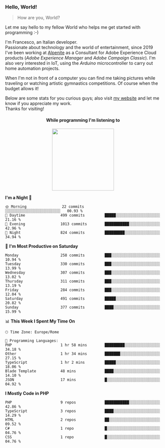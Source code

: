 ### Hello, World!

> How are you, World?

Let me say hello to my fellow World who helps me get started with programming :-)

I'm Francesco, an Italian developer.  
Passionate about technology and the world of entertainment, since 2019 I've been working at [Alpenite](https://www.alpenite.com) as a Consultant for Adobe Experience Cloud products (*Adobe Experience Manager* and *Adobe Campaign Classic*). I'm also very interested in IoT, using the *Arduino* microcontroller to carry out home automation projects.

When I'm not in front of a computer you can find me taking pictures while traveling or watching artistic gymnastics competitions. Of course when the budget allows it!

Below are some stats for you curious guys; also visit [my website](https://www.francescorega.eu) and let me know if you appreciate my work.  
Thanks for visiting!

<div align="center">
  <h4>While programming I'm listening to</h4>
  <a href="https://apps.francescorega.eu/now-playing/11147232609" target="_blank"><img src="https://apps.francescorega.eu/now-playing/11147232609" width="200"></a>
</div>

<!--START_SECTION:waka-->
**I'm a Night 🦉** 

```text
🌞 Morning                22 commits          ░░░░░░░░░░░░░░░░░░░░░░░░░   00.93 % 
🌆 Daytime                499 commits         █████░░░░░░░░░░░░░░░░░░░░   21.16 % 
🌃 Evening                1013 commits        ███████████░░░░░░░░░░░░░░   42.96 % 
🌙 Night                  824 commits         █████████░░░░░░░░░░░░░░░░   34.94 % 
```
📅 **I'm Most Productive on Saturday** 

```text
Monday                   258 commits         ███░░░░░░░░░░░░░░░░░░░░░░   10.94 % 
Tuesday                  330 commits         ███░░░░░░░░░░░░░░░░░░░░░░   13.99 % 
Wednesday                307 commits         ███░░░░░░░░░░░░░░░░░░░░░░   13.02 % 
Thursday                 311 commits         ███░░░░░░░░░░░░░░░░░░░░░░   13.19 % 
Friday                   284 commits         ███░░░░░░░░░░░░░░░░░░░░░░   12.04 % 
Saturday                 491 commits         █████░░░░░░░░░░░░░░░░░░░░   20.82 % 
Sunday                   377 commits         ████░░░░░░░░░░░░░░░░░░░░░   15.99 % 
```


📊 **This Week I Spent My Time On** 

```text
🕑︎ Time Zone: Europe/Rome

💬 Programming Languages: 
PHP                      1 hr 58 mins        █████████░░░░░░░░░░░░░░░░   34.18 % 
Other                    1 hr 34 mins        ███████░░░░░░░░░░░░░░░░░░   27.15 % 
TypeScript               1 hr 2 mins         █████░░░░░░░░░░░░░░░░░░░░   18.06 % 
Blade Template           48 mins             ████░░░░░░░░░░░░░░░░░░░░░   14.10 % 
JSON                     17 mins             █░░░░░░░░░░░░░░░░░░░░░░░░   04.92 % 
```

**I Mostly Code in PHP** 

```text
PHP                      9 repos             ███████████░░░░░░░░░░░░░░   42.86 % 
TypeScript               3 repos             ████░░░░░░░░░░░░░░░░░░░░░   14.29 % 
HTML                     2 repos             ██░░░░░░░░░░░░░░░░░░░░░░░   09.52 % 
C#                       1 repo              █░░░░░░░░░░░░░░░░░░░░░░░░   04.76 % 
CSS                      1 repo              █░░░░░░░░░░░░░░░░░░░░░░░░   04.76 % 
```




<!--END_SECTION:waka-->
